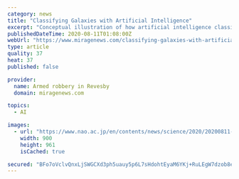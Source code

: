 ```yaml
---
category: news
title: "Classifying Galaxies with Artificial Intelligence"
excerpt: "Conceptual illustration of how artificial intelligence classifies various types of galaxies according to their morphologies. (Credit: NAOJ/HSC-SSP)"
publishedDateTime: 2020-08-11T01:08:00Z
webUrl: "https://www.miragenews.com/classifying-galaxies-with-artificial-intelligence/"
type: article
quality: 37
heat: 37
published: false

provider:
  name: Armed robbery in Revesby
  domain: miragenews.com

topics:
  - AI

images:
  - url: "https://www.nao.ac.jp/en/contents/news/science/2020/20200811-subaru-fig.jpg"
    width: 900
    height: 961
    isCached: true

secured: "BFo7oVclvQnxLjSWGCXd3ph5uauy5p6L7sHdohtEyaM6YKj+RuLEgW7dzob8ewWVqM+Ho/ur4hmEKGlcvieTA0Ay+OTxx13h/Bw2VB19+Qwuw95xjx199zXfE1F2pgGQ15iyAszVn1HhibyuQYy7f/iJ/4RUh9p+Le1MyOWOBH3+ILrP4m6L4MAGfS5pdt1+Y4pgxp1gvXA7+y9K+sdTKIIkFeUQovxk0f+musFQp8k+G3b+wA/LQSe0/ho0z4D5j7EzkhMHVv14F9GT5GpjisRj+XGgts81Z9BSTpQF75MK+/nd0JqmF/hZdfQSzDPNQyreoIxAKcegan8CC8QwaA==;fbsZkkn9r+HIIALzG+PiXQ=="
---
```


